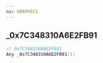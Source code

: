 ```yaml
---
ns: GRAPHICS
---
```

## _0x7C348310A6E2FB91

```c
// 0x7C348310A6E2FB91
Any _0x7C348310A6E2FB91();
```


